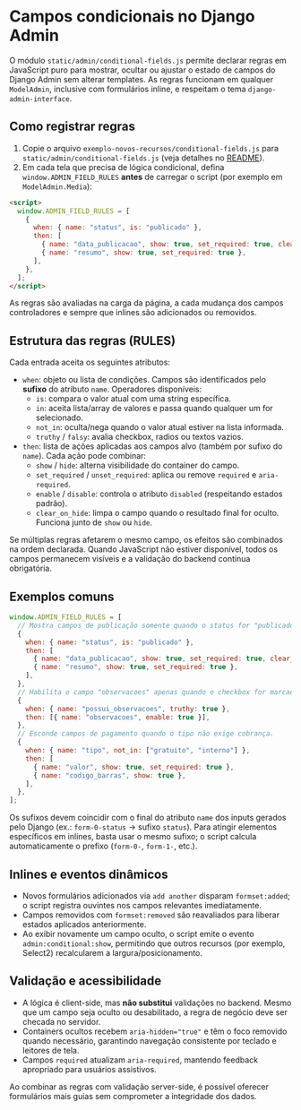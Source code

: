 # Campos condicionais no Django Admin

O módulo `static/admin/conditional-fields.js` permite declarar regras em JavaScript puro para mostrar, ocultar ou ajustar o estado de campos do Django Admin sem alterar templates. As regras funcionam em qualquer `ModelAdmin`, inclusive com formulários inline, e respeitam o tema `django-admin-interface`.

## Como registrar regras

1. Copie o arquivo `exemplo-novos-recursos/conditional-fields.js` para `static/admin/conditional-fields.js` (veja detalhes no [README](../README.md)).
2. Em cada tela que precisa de lógica condicional, defina `window.ADMIN_FIELD_RULES` **antes** de carregar o script (por exemplo em `ModelAdmin.Media`):

```html
<script>
  window.ADMIN_FIELD_RULES = [
    {
      when: { name: "status", is: "publicado" },
      then: [
        { name: "data_publicacao", show: true, set_required: true, clear_on_hide: true },
        { name: "resumo", show: true, set_required: true },
      ],
    },
  ];
</script>
```

As regras são avaliadas na carga da página, a cada mudança dos campos controladores e sempre que inlines são adicionados ou removidos.

## Estrutura das regras (RULES)

Cada entrada aceita os seguintes atributos:

- `when`: objeto ou lista de condições. Campos são identificados pelo **sufixo** do atributo `name`. Operadores disponíveis:
  - `is`: compara o valor atual com uma string específica.
  - `in`: aceita lista/array de valores e passa quando qualquer um for selecionado.
  - `not_in`: oculta/nega quando o valor atual estiver na lista informada.
  - `truthy` / `falsy`: avalia checkbox, radios ou textos vazios.
- `then`: lista de ações aplicadas aos campos alvo (também por sufixo do `name`). Cada ação pode combinar:
  - `show` / `hide`: alterna visibilidade do container do campo.
  - `set_required` / `unset_required`: aplica ou remove `required` e `aria-required`.
  - `enable` / `disable`: controla o atributo `disabled` (respeitando estados padrão).
  - `clear_on_hide`: limpa o campo quando o resultado final for oculto. Funciona junto de `show` ou `hide`.

Se múltiplas regras afetarem o mesmo campo, os efeitos são combinados na ordem declarada. Quando JavaScript não estiver disponível, todos os campos permanecem visíveis e a validação do backend continua obrigatória.

## Exemplos comuns

```javascript
window.ADMIN_FIELD_RULES = [
  // Mostra campos de publicação somente quando o status for "publicado".
  {
    when: { name: "status", is: "publicado" },
    then: [
      { name: "data_publicacao", show: true, set_required: true, clear_on_hide: true },
      { name: "resumo", show: true, set_required: true },
    ],
  },
  // Habilita o campo "observacoes" apenas quando o checkbox for marcado.
  {
    when: { name: "possui_observacoes", truthy: true },
    then: [{ name: "observacoes", enable: true }],
  },
  // Esconde campos de pagamento quando o tipo não exige cobrança.
  {
    when: { name: "tipo", not_in: ["gratuito", "interno"] },
    then: [
      { name: "valor", show: true, set_required: true },
      { name: "codigo_barras", show: true },
    ],
  },
];
```

Os sufixos devem coincidir com o final do atributo `name` dos inputs gerados pelo Django (ex.: `form-0-status` → sufixo `status`). Para atingir elementos específicos em inlines, basta usar o mesmo sufixo; o script calcula automaticamente o prefixo (`form-0-`, `form-1-`, etc.).

## Inlines e eventos dinâmicos

- Novos formulários adicionados via `add another` disparam `formset:added`; o script registra ouvintes nos campos relevantes imediatamente.
- Campos removidos com `formset:removed` são reavaliados para liberar estados aplicados anteriormente.
- Ao exibir novamente um campo oculto, o script emite o evento `admin:conditional:show`, permitindo que outros recursos (por exemplo, Select2) recalcularem a largura/posicionamento.

## Validação e acessibilidade

- A lógica é client-side, mas **não substitui** validações no backend. Mesmo que um campo seja oculto ou desabilitado, a regra de negócio deve ser checada no servidor.
- Containers ocultos recebem `aria-hidden="true"` e têm o foco removido quando necessário, garantindo navegação consistente por teclado e leitores de tela.
- Campos `required` atualizam `aria-required`, mantendo feedback apropriado para usuários assistivos.

Ao combinar as regras com validação server-side, é possível oferecer formulários mais guias sem comprometer a integridade dos dados.

